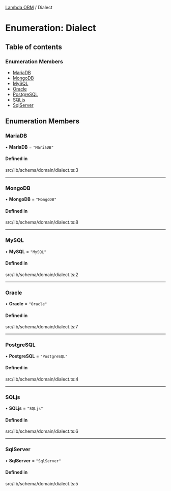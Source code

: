 [Lambda ORM](../README.md) / Dialect

# Enumeration: Dialect

## Table of contents

### Enumeration Members

- [MariaDB](Dialect.md#mariadb)
- [MongoDB](Dialect.md#mongodb)
- [MySQL](Dialect.md#mysql)
- [Oracle](Dialect.md#oracle)
- [PostgreSQL](Dialect.md#postgresql)
- [SQLjs](Dialect.md#sqljs)
- [SqlServer](Dialect.md#sqlserver)

## Enumeration Members

### MariaDB

• **MariaDB** = ``"MariaDB"``

#### Defined in

src/lib/schema/domain/dialect.ts:3

___

### MongoDB

• **MongoDB** = ``"MongoDB"``

#### Defined in

src/lib/schema/domain/dialect.ts:8

___

### MySQL

• **MySQL** = ``"MySQL"``

#### Defined in

src/lib/schema/domain/dialect.ts:2

___

### Oracle

• **Oracle** = ``"Oracle"``

#### Defined in

src/lib/schema/domain/dialect.ts:7

___

### PostgreSQL

• **PostgreSQL** = ``"PostgreSQL"``

#### Defined in

src/lib/schema/domain/dialect.ts:4

___

### SQLjs

• **SQLjs** = ``"SQLjs"``

#### Defined in

src/lib/schema/domain/dialect.ts:6

___

### SqlServer

• **SqlServer** = ``"SqlServer"``

#### Defined in

src/lib/schema/domain/dialect.ts:5
